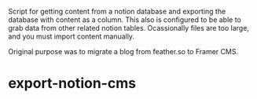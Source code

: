 Script for getting content from a notion database and exporting the database with content as a column. This also is configured to be able to grab data from other related notion tables. Ocassionally files are too large, and you must import content manually. 

Original purpose was to migrate a blog from feather.so to Framer CMS. 
# export-notion-cms

